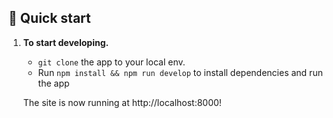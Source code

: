 ## 🚀 Quick start

1.  **To start developing.**

    - `git clone` the app to your local env.
    - Run `npm install && npm run develop` to install dependencies and run the app

    The site is now running at http://localhost:8000!